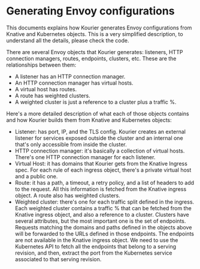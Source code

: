 # Generating Envoy configurations

This documents explains how Kourier generates Envoy configurations from Knative
and Kubernetes objects. This is a very simplified description, to understand all
the details, please check the code.

There are several Envoy objects that Kourier generates: listeners, HTTP
connection managers, routes, endpoints, clusters, etc. These are the
relationships between them:

- A listener has an HTTP connection manager.
- An HTTP connection manager has virtual hosts.
- A virtual host has routes.
- A route has weighted clusters.
- A weighted cluster is just a reference to a cluster plus a traffic %.

Here's a more detailed description of what each of those objects contains and
how Kourier builds them from Knative and Kubernetes objects:

- Listener: has port, IP, and the TLS config. Kourier creates an external
  listener for services exposed outside the cluster and an internal one that's
  only accessible from inside the cluster.
- HTTP connection manager: it's basically a collection of virtual hosts. There's
  one HTTP connection manager for each listener.
- Virtual Host: it has domains that Kourier gets from the Knative Ingress spec.
  For each rule of each ingress object, there's a private virtual host and a
  public one.
- Route: it has a path, a timeout, a retry policy, and a list of headers to add
  to the request. All this information is fetched from the Knative ingress
  object. A route also has weighted clusters.
- Weighted cluster: there's one for each traffic split defined in the ingress.
  Each weighted cluster contains a traffic % that can be fetched from the
  Knative ingress object, and also a reference to a cluster. Clusters have
  several attributes, but the most important one is the set of endpoints.
  Requests matching the domains and paths defined in the objects above will be
  forwarded to the URLs defined in those endpoints. The endpoints are not
  available in the Knative ingress object. We need to use the Kubernetes API to
  fetch all the endpoints that belong to a serving revision, and then, extract
  the port from the Kubernetes service associated to that serving revision.
